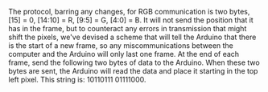 The protocol, barring any changes, for RGB communication is two bytes, [15] = 0, [14:10] = R, [9:5] = G, [4:0] = B. 
It will not send the position that it has in the frame, but to counteract any errors in transmission that might shift the pixels, we've devised a scheme that will tell the Arduino that there is the start of a new frame, so any miscommunications between the computer and the Arduino will only last one frame. At the end of each frame, send the following two bytes of data to the Arduino. When these two bytes are sent, the Arduino will read the data and place it starting in the top left pixel. 
This string is: 10110111 01111000.